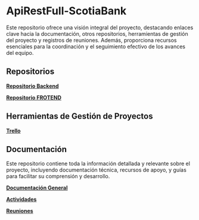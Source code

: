 # ApiRestFull-ScotiaBank

Este repositorio ofrece una visión integral del proyecto, destacando enlaces clave hacia la documentación, otros repositorios, herramientas de gestión del proyecto y registros de reuniones. Además, proporciona recursos esenciales para la coordinación y el seguimiento efectivo de los avances del equipo.

## Repositorios
**[Repositorio Backend](https://github.com/jsliscano/Scotia-Tech-Teacher-Form-Backend)**

**[Repositorio FROTEND]()**

## Herramientas de Gestión de Proyectos
**[Trello](https://trello.com/invite/b/66c913d5991331928ae69015/ATTIeedd7b25ab7b36abb40fcb8711153adaEC126369/cronograma)**

## Documentación
Este repositorio contiene toda la información detallada y relevante sobre el proyecto, incluyendo documentación técnica, recursos de apoyo, y guías para facilitar su comprensión y desarrollo.

**[Documentación General](https://drive.google.com/drive/folders/14kjL62D46ODqVJ9jJHh4lrKOPw4EoBul?usp=sharing)**

**[Actividades](https://drive.google.com/drive/folders/1HAFrCPatqQAAgvqkEdDHMYqnxxfLytbj?usp=sharing)**

**[Reuniones](https://drive.google.com/drive/folders/18Pg-HU4y-5PxmXnJW9aVK-vtqEzoT-kT?usp=sharing)**

